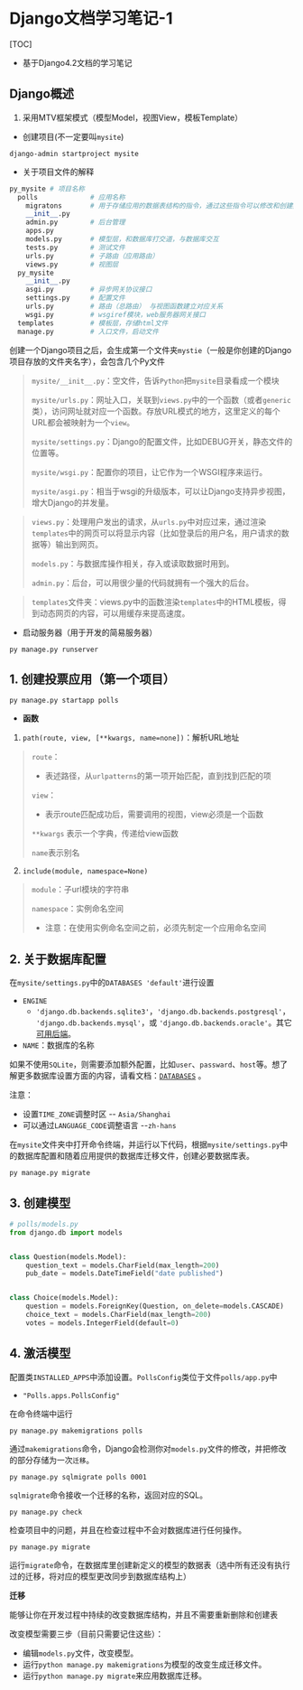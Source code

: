 # Django文档学习笔记-1

[TOC]

* 基于Django4.2文档的学习笔记

## Django概述

1. 采用MTV框架模式（模型Model，视图View，模板Template）



* 创建项目(不一定要叫`mysite`)

```
django-admin startproject mysite
```



* 关于项目文件的解释

```python
py_mysite # 项目名称
  polls			  	# 应用名称
    migratons		# 用于存储应用的数据表结构的指令，通过这些指令可以修改和创建数据库，从而在models.py模型类和数据库表之间迁移
	__init__.py
	admin.py	    # 后台管理
	apps.py
	models.py		# 模型层，和数据库打交道，与数据库交互
	tests.py		# 测试文件
	urls.py			# 子路由（应用路由）
	views.py		# 视图层
  py_mysite
    __init__.py
    asgi.py			# 异步网关协议接口
    settings.py		# 配置文件
    urls.py			# 路由（总路由） 与视图函数建立对应关系
    wsgi.py			# wsgiref模块，web服务器网关接口
  templates			# 模板层，存储html文件
  manage.py			# 入口文件，启动文件
```

创建一个Django项目之后，会生成第一个文件夹`mystie`（一般是你创建的Django项目存放的文件夹名字），会包含几个Py文件

> `mysite/__init__.py`：空文件，告诉`Python`把`mysite`目录看成一个模块
>
>  `mysite/urls.py`：网址入口，关联到`views.py`中的一个函数（或者`generic`类），访问网址就对应一个函数。存放URL模式的地方，这里定义的每个URL都会被映射为一个`view`。
>
> `mysite/settings.py`：Django的配置文件，比如DEBUG开关，静态文件的位置等。
>
> `mysite/wsgi.py`：配置你的项目，让它作为一个WSGI程序来运行。
>
> `mysite/asgi.py`：相当于wsgi的升级版本，可以让Django支持异步视图，增大Django的并发量。



> `views.py`：处理用户发出的请求，从`urls.py`中对应过来，通过渲染`templates`中的网页可以将显示内容（比如登录后的用户名，用户请求的数据等）输出到网页。
>
> `models.py`：与数据库操作相关，存入或读取数据时用到。
>
> `admin.py`：后台，可以用很少量的代码就拥有一个强大的后台。



> `templates`文件夹：views.py中的函数渲染`templates`中的HTML模板，得到动态网页的内容，可以用缓存来提高速度。



* 启动服务器（用于开发的简易服务器）

```shell
py manage.py runserver
```



## 1. 创建投票应用（第一个项目）

```shell
py manage.py startapp polls
```



* **函数**

1. `path(route, view, [**kwargs, name=none])`：解析URL地址

> `route`：
>
> * 表述路径，从`urlpatterns`的第一项开始匹配，直到找到匹配的项
>
> `view`：
>
> * 表示route匹配成功后，需要调用的视图，view必须是一个函数
>
> `**kwargs` 表示一个字典，传递给view函数
>
> `name`表示别名



2. `include(module, namespace=None)`

> `module`：子url模块的字符串
>
> `namespace`：实例命名空间
>
> * 注意：在使用实例命名空间之前，必须先制定一个应用命名空间



## 2. 关于数据库配置

在`mysite/settings.py`中的`DATABASES 'default'`进行设置

* `ENGINE`
  * `'django.db.backends.sqlite3'`，`'django.db.backends.postgresql'`，`'django.db.backends.mysql'`，或 `'django.db.backends.oracle'`。其它 [可用后端](https://docs.djangoproject.com/zh-hans/4.2/ref/databases/#third-party-notes)。
* `NAME`：数据库的名称

如果不使用`SQLite`，则需要添加额外配置，比如`user`、`passward`、`host`等。想了解更多数据库设置方面的内容，请看文档：[`DATABASES`](https://docs.djangoproject.com/zh-hans/4.2/ref/settings/#std-setting-DATABASES) 。



注意：

* 设置`TIME_ZONE`调整时区 -- `Asia/Shanghai`
* 可以通过`LANGUAGE_CODE`调整语言 --`zh-hans`



在`mysite`文件夹中打开命令终端，并运行以下代码，根据`mysite/settings.py`中的数据库配置和随着应用提供的数据库迁移文件，创建必要数据库表。

```shell
py manage.py migrate
```



## 3. 创建模型

```python
# polls/models.py
from django.db import models


class Question(models.Model):
    question_text = models.CharField(max_length=200)
    pub_date = models.DateTimeField("date published")


class Choice(models.Model):
    question = models.ForeignKey(Question, on_delete=models.CASCADE)
    choice_text = models.CharField(max_length=200)
    votes = models.IntegerField(default=0)
```



## 4. 激活模型

配置类`INSTALLED_APPS`中添加设置。`PollsConfig`类位于文件`polls/app.py`中

* `"Polls.apps.PollsConfig"`



在命令终端中运行

```
py manage.py makemigrations polls
```

通过`makemigrations`命令，Django会检测你对`models.py`文件的修改，并把修改的部分存储为一次`迁移`。



```
py manage.py sqlmigrate polls 0001
```

`sqlmigrate`命令接收一个迁移的名称，返回对应的SQL。



```
py manage.py check
```

检查项目中的问题，并且在检查过程中不会对数据库进行任何操作。



```
py manage.py migrate
```

运行`migrate`命令，在数据库里创建新定义的模型的数据表（选中所有还没有执行过的迁移，将对应的模型更改同步到数据库结构上）

**迁移**

能够让你在开发过程中持续的改变数据库结构，并且不需要重新删除和创建表

改变模型需要三步（目前只需要记住这些）：

* 编辑`models.py`文件，改变模型。
* 运行`python manage.py makemigrations`为模型的改变生成迁移文件。
* 运行`python manage.py migrate`来应用数据库迁移。

